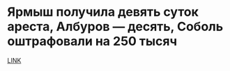# Ярмыш получила девять суток ареста, Албуров — десять, Соболь оштрафовали на 250 тысяч



[LINK](https://varlamov.ru/4167298.html)